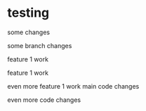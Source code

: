 # testing

some changes

some branch changes

feature 1 work

feature 1 work 

even more feature 1 work
main code changes

even more code changes